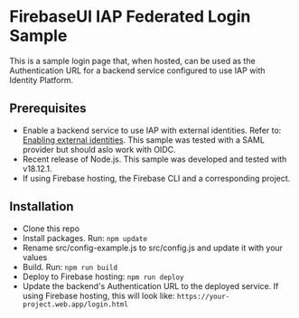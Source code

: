 # FirebaseUI IAP Federated Login Sample

This is a sample login page that, when hosted, can be used as the Authentication URL for a backend service configured to use IAP with Identity Platform.

## Prerequisites
- Enable a backend service to use IAP with external identities. Refer to: [Enabling external identities](https://cloud.google.com/iap/docs/enable-external-identities). This sample was tested with a SAML provider but should aslo work with OIDC.
- Recent release of Node.js. This sample was developed and tested with v18.12.1.
- If using Firebase hosting, the Firebase CLI and a corresponding project.

## Installation
- Clone this repo
- Install packages. Run:
`npm update`
- Rename src/config-example.js to src/config.js and update it with your values
- Build. Run:
`npm run build`
- Deploy to Firebase hosting: 
`npm run deploy`
- Update the backend's Authentication URL to the deployed service. If using Firebase hosting, this will look like: 
`https://your-project.web.app/login.html`

